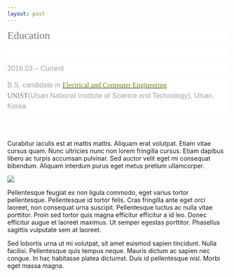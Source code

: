 ```yaml
---
layout: post
---
```


<div class=WordSection1>

<p class=MsoNormal align=left style='margin-bottom:0cm;margin-bottom:.0001pt;
text-align:left;line-height:18.0pt;mso-pagination:widow-orphan;mso-outline-level:
2;background:white;text-autospace:ideograph-numeric ideograph-other;vertical-align:
baseline;word-break:keep-all'><span lang=EN-US style='font-size:18.0pt;
font-family:"inherit",serif;mso-fareast-font-family:±¼¸²;mso-bidi-font-family:
±¼¸²;color:#787878;mso-font-kerning:0pt'>Education<o:p></o:p></span></p>

<p class=MsoNormal align=left style='margin-bottom:0cm;margin-bottom:.0001pt;
text-align:left;line-height:18.0pt;mso-pagination:widow-orphan;mso-outline-level:
2;background:white;text-autospace:ideograph-numeric ideograph-other;vertical-align:
baseline;word-break:keep-all'><span lang=EN-US style='font-size:18.0pt;
font-family:"inherit",serif;mso-fareast-font-family:±¼¸²;mso-bidi-font-family:
±¼¸²;color:#787878;mso-font-kerning:0pt'><o:p>&nbsp;</o:p></span></p>

<p class=MsoNormal align=left style='margin-bottom:0cm;margin-bottom:.0001pt;
text-align:left;line-height:18.0pt;mso-pagination:widow-orphan;mso-outline-level:
2;background:white;text-autospace:ideograph-numeric ideograph-other;vertical-align:
baseline;word-break:keep-all'><span lang=EN-US style='font-size:12.0pt;
font-family:"Source Sans Pro",sans-serif;mso-fareast-font-family:±¼¸²;mso-bidi-font-family:
±¼¸²;color:#A2A2A2;mso-font-kerning:0pt'>2016.03 &#8211; Current<o:p></o:p></span></p>

<p class=MsoNormal align=left style='margin-bottom:0cm;margin-bottom:.0001pt;
text-align:left;line-height:18.0pt;mso-pagination:widow-orphan;mso-outline-level:
2;background:white;text-autospace:ideograph-numeric ideograph-other;vertical-align:
baseline;word-break:keep-all'><span lang=EN-US style='font-size:12.0pt;
font-family:"Source Sans Pro",sans-serif;mso-fareast-font-family:±¼¸²;mso-bidi-font-family:
±¼¸²;color:#A2A2A2;mso-font-kerning:0pt'>B.S. candidate in&nbsp;</span><span
lang=EN-US style='font-size:12.0pt;font-family:"inherit",serif;mso-fareast-font-family:
±¼¸²;mso-bidi-font-family:±¼¸²;color:#787878;mso-font-kerning:0pt'><a
href="http://ece.unist.ac.kr/"><span style='color:olive'>Electrical and
Computer Engineering</span></a></span><span lang=EN-US style='font-size:12.0pt;
font-family:"Source Sans Pro",sans-serif;mso-fareast-font-family:±¼¸²;mso-bidi-font-family:
±¼¸²;color:olive;mso-font-kerning:0pt'>&nbsp;</span><span lang=EN-US
style='font-size:12.0pt;font-family:"Source Sans Pro",sans-serif;mso-fareast-font-family:
±¼¸²;mso-bidi-font-family:±¼¸²;color:#A2A2A2;mso-font-kerning:0pt'><br>
</span><span class=GramE><span lang=EN-US style='font-size:12.0pt;font-family:
"inherit",serif;mso-fareast-font-family:±¼¸²;mso-bidi-font-family:±¼¸²;color:#787878;
mso-font-kerning:0pt'>UNIST</span><span lang=EN-US style='font-size:12.0pt;
font-family:"Source Sans Pro",sans-serif;mso-fareast-font-family:±¼¸²;mso-bidi-font-family:
±¼¸²;color:#A2A2A2;mso-font-kerning:0pt'>(</span></span><span lang=EN-US
style='font-size:12.0pt;font-family:"Source Sans Pro",sans-serif;mso-fareast-font-family:
±¼¸²;mso-bidi-font-family:±¼¸²;color:#A2A2A2;mso-font-kerning:0pt'>Ulsan National
Institute of Science and Technology), Ulsan, Korea&nbsp;</span><span
lang=EN-US style='font-size:18.0pt;font-family:"inherit",serif;mso-fareast-font-family:
±¼¸²;mso-bidi-font-family:±¼¸²;color:#787878;mso-font-kerning:0pt'><o:p></o:p></span></p>

<p class=MsoNormal align=left style='margin-bottom:24.0pt;text-align:left;
line-height:normal;mso-pagination:widow-orphan;background:white;text-autospace:
ideograph-numeric ideograph-other;vertical-align:baseline;word-break:keep-all'><span
lang=EN-US style='font-size:12.0pt;font-family:"Source Sans Pro",sans-serif;
mso-fareast-font-family:±¼¸²;mso-bidi-font-family:±¼¸²;color:#A2A2A2;mso-font-kerning:
0pt'><o:p>&nbsp;</o:p></span></p>

</div>



Curabitur iaculis est at mattis mattis. Aliquam erat volutpat. Etiam vitae cursus quam. Nunc ultricies nunc non lorem fringilla cursus. Etiam dapibus libero ac turpis accumsan pulvinar. Sed auctor velit eget mi consequat bibendum. Aliquam interdum purus eget metus pretium ullamcorper.

<img src="/images/fulls/03.jpg" class="fit image">

Pellentesque feugiat ex non ligula commodo, eget varius tortor pellentesque. Pellentesque id tortor felis. Cras fringilla ante eget orci laoreet, non consequat urna suscipit. Pellentesque luctus ac nulla vitae porttitor. Proin sed tortor quis magna efficitur efficitur a id leo. Donec efficitur augue et laoreet maximus. Ut semper egestas porttitor. Phasellus sagittis vulputate sem at laoreet.

Sed lobortis urna ut mi volutpat, sit amet euismod sapien tincidunt. Nulla facilisi. Pellentesque quis tempus neque. Mauris dictum ac sapien nec congue. In hac habitasse platea dictumst. Duis id pellentesque nisl. Morbi eget massa magna.